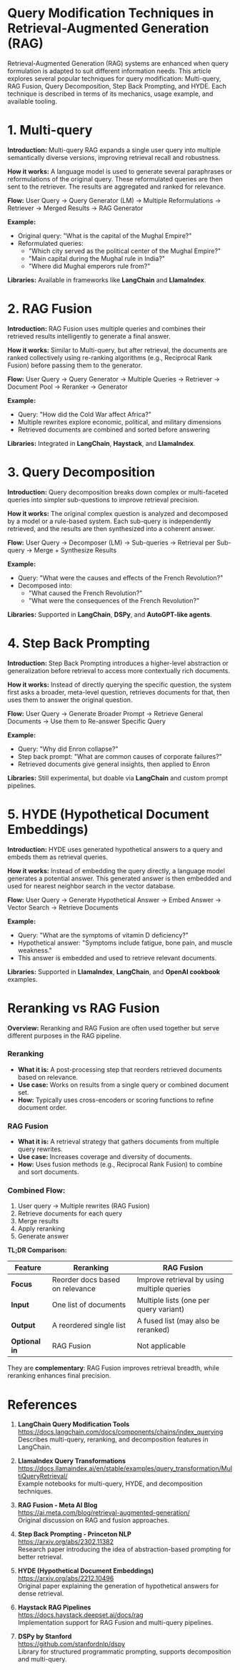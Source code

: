<!-- ********************* -->
# Query Modification Techniques in Retrieval-Augmented Generation (RAG)
<!-- ********************* -->

Retrieval-Augmented Generation (RAG) systems are enhanced when query formulation is adapted to suit different information needs. This article explores several popular techniques for query modification: Multi-query, RAG Fusion, Query Decomposition, Step Back Prompting, and HYDE. Each technique is described in terms of its mechanics, usage example, and available tooling.

<!-- ********************* -->
# 1. Multi-query
<!-- ********************* -->

**Introduction:**
Multi-query RAG expands a single user query into multiple semantically diverse versions, improving retrieval recall and robustness.

**How it works:**
A language model is used to generate several paraphrases or reformulations of the original query. These reformulated queries are then sent to the retriever. The results are aggregated and ranked for relevance.

**Flow:**
User Query → Query Generator (LM) → Multiple Reformulations → Retriever → Merged Results → RAG Generator

**Example:**
- Original query: "What is the capital of the Mughal Empire?"
- Reformulated queries:
  - "Which city served as the political center of the Mughal Empire?"
  - "Main capital during the Mughal rule in India?"
  - "Where did Mughal emperors rule from?"

**Libraries:**
Available in frameworks like **LangChain** and **LlamaIndex**.

<!-- ********************* -->
# 2. RAG Fusion
<!-- ********************* -->

**Introduction:**
RAG Fusion uses multiple queries and combines their retrieved results intelligently to generate a final answer.

**How it works:**
Similar to Multi-query, but after retrieval, the documents are ranked collectively using re-ranking algorithms (e.g., Reciprocal Rank Fusion) before passing them to the generator.

**Flow:**
User Query → Query Generator → Multiple Queries → Retriever → Document Pool → Reranker → Generator

**Example:**
- Query: "How did the Cold War affect Africa?"
- Multiple rewrites explore economic, political, and military dimensions
- Retrieved documents are combined and sorted before answering

**Libraries:**
Integrated in **LangChain**, **Haystack**, and **LlamaIndex**.

<!-- ********************* -->
# 3. Query Decomposition
<!-- ********************* -->

**Introduction:**
Query decomposition breaks down complex or multi-faceted queries into simpler sub-questions to improve retrieval precision.

**How it works:**
The original complex question is analyzed and decomposed by a model or a rule-based system. Each sub-query is independently retrieved, and the results are then synthesized into a coherent answer.

**Flow:**
User Query → Decomposer (LM) → Sub-queries → Retrieval per Sub-query → Merge + Synthesize Results

**Example:**
- Query: "What were the causes and effects of the French Revolution?"
- Decomposed into:
  - "What caused the French Revolution?"
  - "What were the consequences of the French Revolution?"

**Libraries:**
Supported in **LangChain**, **DSPy**, and **AutoGPT-like agents**.

<!-- ********************* -->
# 4. Step Back Prompting
<!-- ********************* -->

**Introduction:**
Step Back Prompting introduces a higher-level abstraction or generalization before retrieval to access more contextually rich documents.

**How it works:**
Instead of directly querying the specific question, the system first asks a broader, meta-level question, retrieves documents for that, then uses them to answer the original question.

**Flow:**
User Query → Generate Broader Prompt → Retrieve General Documents → Use them to Re-answer Specific Query

**Example:**
- Query: "Why did Enron collapse?"
- Step back prompt: "What are common causes of corporate failures?"
- Retrieved documents give general insights, then applied to Enron

**Libraries:**
Still experimental, but doable via **LangChain** and custom prompt pipelines.

<!-- ********************* -->
# 5. HYDE (Hypothetical Document Embeddings)
<!-- ********************* -->

**Introduction:**
HYDE uses generated hypothetical answers to a query and embeds them as retrieval queries.

**How it works:**
Instead of embedding the query directly, a language model generates a potential answer. This generated answer is then embedded and used for nearest neighbor search in the vector database.

**Flow:**
User Query → Generate Hypothetical Answer → Embed Answer → Vector Search → Retrieve Documents

**Example:**
- Query: "What are the symptoms of vitamin D deficiency?"
- Hypothetical answer: "Symptoms include fatigue, bone pain, and muscle weakness."
- This answer is embedded and used to retrieve relevant documents.

**Libraries:**
Supported in **LlamaIndex**, **LangChain**, and **OpenAI cookbook** examples.

<!-- ********************* -->
# Reranking vs RAG Fusion
<!-- ********************* -->

**Overview:**
Reranking and RAG Fusion are often used together but serve different purposes in the RAG pipeline.

### Reranking
- **What it is:** A post-processing step that reorders retrieved documents based on relevance.
- **Use case:** Works on results from a single query or combined document set.
- **How:** Typically uses cross-encoders or scoring functions to refine document order.

### RAG Fusion
- **What it is:** A retrieval strategy that gathers documents from multiple query rewrites.
- **Use case:** Increases coverage and diversity of documents.
- **How:** Uses fusion methods (e.g., Reciprocal Rank Fusion) to combine and sort documents.

### Combined Flow:
1. User query → Multiple rewrites (RAG Fusion)
2. Retrieve documents for each query
3. Merge results
4. Apply reranking
5. Generate answer

**TL;DR Comparison:**

| Feature         | Reranking                         | RAG Fusion                                      |
|----------------|------------------------------------|------------------------------------------------|
| **Focus**       | Reorder docs based on relevance   | Improve retrieval by using multiple queries    |
| **Input**       | One list of documents              | Multiple lists (one per query variant)         |
| **Output**      | A reordered single list            | A fused list (may also be reranked)           |
| **Optional in** | RAG Fusion                         | Not applicable                                 |

They are **complementary**: RAG Fusion improves retrieval breadth, while reranking enhances final precision.

<!-- ********************* -->
# References
<!-- ********************* -->

1. **LangChain Query Modification Tools**  
   https://docs.langchain.com/docs/components/chains/index_querying  
   Describes multi-query, reranking, and decomposition features in LangChain.

2. **LlamaIndex Query Transformations**  
   https://docs.llamaindex.ai/en/stable/examples/query_transformation/MultiQueryRetrieval/  
   Example notebooks for multi-query, HYDE, and decomposition techniques.

3. **RAG Fusion - Meta AI Blog**  
   https://ai.meta.com/blog/retrieval-augmented-generation/  
   Original discussion on RAG and fusion approaches.

4. **Step Back Prompting - Princeton NLP**  
   https://arxiv.org/abs/2302.11382  
   Research paper introducing the idea of abstraction-based prompting for better retrieval.

5. **HYDE (Hypothetical Document Embeddings)**  
   https://arxiv.org/abs/2212.10496  
   Original paper explaining the generation of hypothetical answers for dense retrieval.

6. **Haystack RAG Pipelines**  
   https://docs.haystack.deepset.ai/docs/rag  
   Implementation support for RAG Fusion and multi-query pipelines.

7. **DSPy by Stanford**  
   https://github.com/stanfordnlp/dspy  
   Library for structured programmatic prompting, supports decomposition and multi-query.

